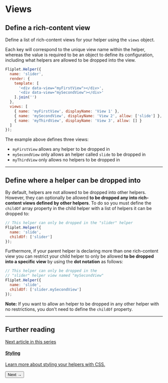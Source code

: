 # Views

## Define a rich-content view

Define a list of rich-content views for your helper using the `views` object.

Each key will correspond to the unique view name within the helper, whereas the value is required to be an object to define its configuration, including what helpers are allowed to be dropped into the view.

```js
Fliplet.Helper({
  name: 'slider',
  render: {
    template: [
      '<div data-view="myFirstView"></div>',
      '<div data-view="mySecondView"></div>'
    ].join('')
  },
  views: [
    { name: 'myFirstView', displayName: 'View 1' },
    { name: 'mySecondView', displayName: 'View 2', allow: ['slide'] },
    { name: 'myThirdView', displayName: 'View 3', allow: [] }
  ]
});
```

The example above defines three views:

- `myFirstView` allows any helper to be dropped in
- `mySecondView` only allows an helper called `slide` to be dropped in
- `myThirdView` only allows no helpers to be dropped in

---

## Define where a helper can be dropped into

By default, helpers are not allowed to be dropped into other helpers. However, they can optionally be allowed <strong>to be dropped any into rich-content views defined by other helpers</strong>. To do so you must define the `childOf` array property in the child helper with a list of helpers it can be dropped to:

```js
// This helper can only be dropped in the "slider" helper
Fliplet.Helper({
  name: 'slide',
  childOf: ['slider']
});
```

Furthermore, if your parent helper is declaring more than one rich-content view you can restrict your child helper to only be allowed <strong>to be dropped into a specific view</strong> by using the <strong>dot notation</strong> as follows:

```js
// This helper can only be dropped in the
// "slider" helper view named "mySecondView"
Fliplet.Helper({
  name: 'slide',
  childOf: ['slider.mySecondView']
});
```

<p class="quote"><strong>Note:</strong> If you want to allow an helper to be dropped in any other helper with no restrictions, you don't need to define the <code>childOf</code> property.</p>

---

## Further reading

<section class="blocks alt">
  <a class="bl two" href="style.html">
    <div>
      <span class="pin">Next article in this series</span>
      <h4>Styling</h4>
      <p>Learn more about styling your helpers with CSS.</p>
      <button>Next &rarr;</button>
    </div>
  </a>
</section>
